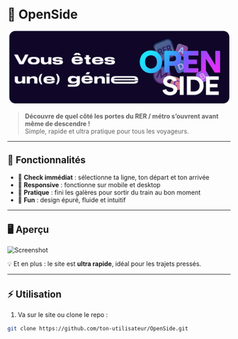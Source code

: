 # 🚆 OpenSide

![OpenSide Banner](assets/OPENSIDE2025header.png)

> **Découvre de quel côté les portes du RER / métro s’ouvrent avant même de descendre !**  
> Simple, rapide et ultra pratique pour tous les voyageurs.  

---

## 🎯 Fonctionnalités

- 🔹 **Check immédiat** : sélectionne ta ligne, ton départ et ton arrivée  
- 🔹 **Responsive** : fonctionne sur mobile et desktop  
- 🔹 **Pratique** : fini les galères pour sortir du train au bon moment  
- 🔹 **Fun** : design épuré, fluide et intuitif  

---

## 🖥️ Aperçu

![Screenshot](assets/screenshot.png)

💡 Et en plus : le site est **ultra rapide**, idéal pour les trajets pressés.  

---

## ⚡ Utilisation

1. Va sur le site ou clone le repo :  
```bash
git clone https://github.com/ton-utilisateur/OpenSide.git
